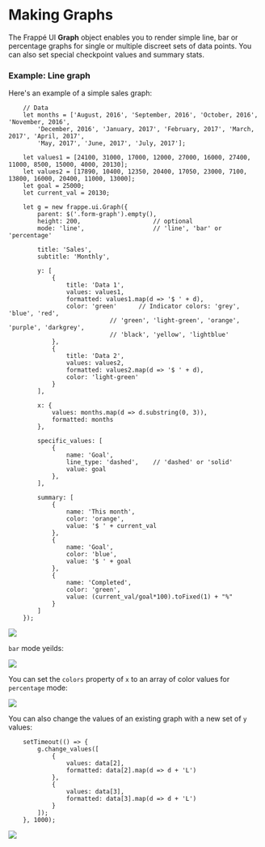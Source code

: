 # Making Graphs

The Frappé UI **Graph** object enables you to render simple line, bar or percentage graphs for single or multiple discreet sets of data points. You can also set special checkpoint values and summary stats.

### Example: Line graph
Here's an example of a simple sales graph:

		// Data
		let months = ['August, 2016', 'September, 2016', 'October, 2016', 'November, 2016',
			'December, 2016', 'January, 2017', 'February, 2017', 'March, 2017', 'April, 2017',
			'May, 2017', 'June, 2017', 'July, 2017'];

		let values1 = [24100, 31000, 17000, 12000, 27000, 16000, 27400, 11000, 8500, 15000, 4000, 20130];
		let values2 = [17890, 10400, 12350, 20400, 17050, 23000, 7100, 13800, 16000, 20400, 11000, 13000];
		let goal = 25000;
		let current_val = 20130;

		let g = new frappe.ui.Graph({
			parent: $('.form-graph').empty(),
			height: 200,					// optional
			mode: 'line',					// 'line', 'bar' or 'percentage'

			title: 'Sales',
			subtitle: 'Monthly',

			y: [
				{
					title: 'Data 1',
					values: values1,
					formatted: values1.map(d => '$ ' + d),
					color: 'green'		// Indicator colors: 'grey', 'blue', 'red',
								// 'green', 'light-green', 'orange', 'purple', 'darkgrey',
								// 'black', 'yellow', 'lightblue'
				},
				{
					title: 'Data 2',
					values: values2,
					formatted: values2.map(d => '$ ' + d),
					color: 'light-green'
				}
			],

			x: {
				values: months.map(d => d.substring(0, 3)),
				formatted: months
			},

			specific_values: [
				{
					name: 'Goal',
					line_type: 'dashed',	// 'dashed' or 'solid'
					value: goal
				},
			],

			summary: [
				{
					name: 'This month',
					color: 'orange',
					value: '$ ' + current_val
				},
				{
					name: 'Goal',
					color: 'blue',
					value: '$ ' + goal
				},
				{
					name: 'Completed',
					color: 'green',
					value: (current_val/goal*100).toFixed(1) + "%"
				}
			]
		});

<img src="/docs/assets/img/desk/line_graph_sales.png" class="screenshot">

`bar` mode yeilds:

<img src="/docs/assets/img/desk/bar_graph.png" class="screenshot">

You can set the `colors` property of `x` to an array of color values for `percentage` mode:

<img src="/docs/assets/img/desk/percentage_graph.png" class="screenshot">

You can also change the values of an existing graph with a new set of `y` values:

		setTimeout(() => {
			g.change_values([
				{
					values: data[2],
					formatted: data[2].map(d => d + 'L')
				},
				{
					values: data[3],
					formatted: data[3].map(d => d + 'L')
				}
			]);
		}, 1000);

<img src="/docs/assets/img/desk/animated_line_graph.gif" class="screenshot">

